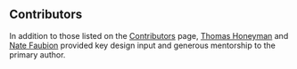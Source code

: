 Contributors
------------

In addition to those listed on the [Contributors](https://github.com/nsaunders/purescript-tecton/graphs/contributors) page, [Thomas Honeyman](https://github.com/thomashoneyman) and [Nate Faubion](https://github.com/natefaubion) provided key design input and generous mentorship to the primary author.
